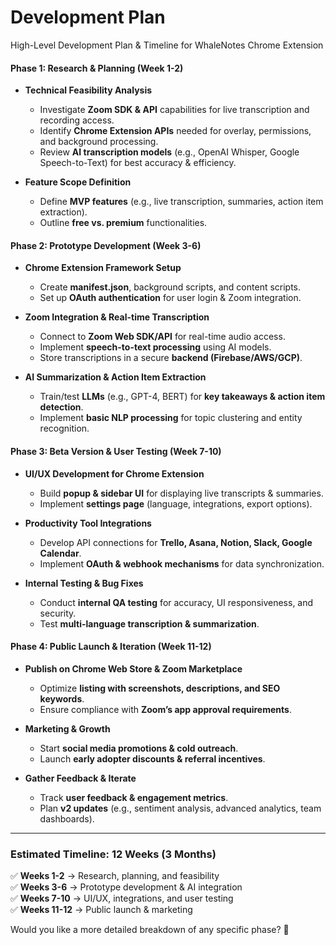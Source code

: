 # Development Plan
High-Level Development Plan & Timeline for WhaleNotes Chrome Extension

#### **Phase 1: Research & Planning (Week 1-2)**
- **Technical Feasibility Analysis**  
  - Investigate **Zoom SDK & API** capabilities for live transcription and recording access.  
  - Identify **Chrome Extension APIs** needed for overlay, permissions, and background processing.  
  - Review **AI transcription models** (e.g., OpenAI Whisper, Google Speech-to-Text) for best accuracy & efficiency.  

- **Feature Scope Definition**  
  - Define **MVP features** (e.g., live transcription, summaries, action item extraction).  
  - Outline **free vs. premium** functionalities.  

#### **Phase 2: Prototype Development (Week 3-6)**  
- **Chrome Extension Framework Setup**  
  - Create **manifest.json**, background scripts, and content scripts.  
  - Set up **OAuth authentication** for user login & Zoom integration.  

- **Zoom Integration & Real-time Transcription**  
  - Connect to **Zoom Web SDK/API** for real-time audio access.  
  - Implement **speech-to-text processing** using AI models.  
  - Store transcriptions in a secure **backend (Firebase/AWS/GCP)**.  

- **AI Summarization & Action Item Extraction**  
  - Train/test **LLMs** (e.g., GPT-4, BERT) for **key takeaways & action item detection**.  
  - Implement **basic NLP processing** for topic clustering and entity recognition.  

#### **Phase 3: Beta Version & User Testing (Week 7-10)**  
- **UI/UX Development for Chrome Extension**  
  - Build **popup & sidebar UI** for displaying live transcripts & summaries.  
  - Implement **settings page** (language, integrations, export options).  

- **Productivity Tool Integrations**  
  - Develop API connections for **Trello, Asana, Notion, Slack, Google Calendar**.  
  - Implement **OAuth & webhook mechanisms** for data synchronization.  

- **Internal Testing & Bug Fixes**  
  - Conduct **internal QA testing** for accuracy, UI responsiveness, and security.  
  - Test **multi-language transcription & summarization**.  

#### **Phase 4: Public Launch & Iteration (Week 11-12)**  
- **Publish on Chrome Web Store & Zoom Marketplace**  
  - Optimize **listing with screenshots, descriptions, and SEO keywords**.  
  - Ensure compliance with **Zoom’s app approval requirements**.  

- **Marketing & Growth**  
  - Start **social media promotions & cold outreach**.  
  - Launch **early adopter discounts & referral incentives**.  

- **Gather Feedback & Iterate**  
  - Track **user feedback & engagement metrics**.  
  - Plan **v2 updates** (e.g., sentiment analysis, advanced analytics, team dashboards).  

---

### **Estimated Timeline: 12 Weeks (3 Months)**
✅ **Weeks 1-2** → Research, planning, and feasibility  
✅ **Weeks 3-6** → Prototype development & AI integration  
✅ **Weeks 7-10** → UI/UX, integrations, and user testing  
✅ **Weeks 11-12** → Public launch & marketing  

Would you like a more detailed breakdown of any specific phase? 🚀